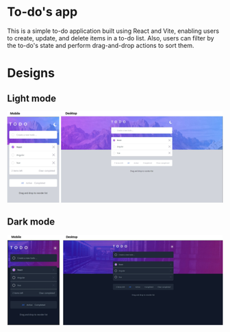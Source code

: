 # To-do's app

This is a simple to-do application built using React and Vite, enabling users to create, update, and delete items in a to-do list. Also, users can filter by the to-do's state and perform drag-and-drop actions to sort them.

# Designs

## Light mode

![Design light](design/design-light.jpg)

## Dark mode

![Design dark](design/design-dark.jpg)
